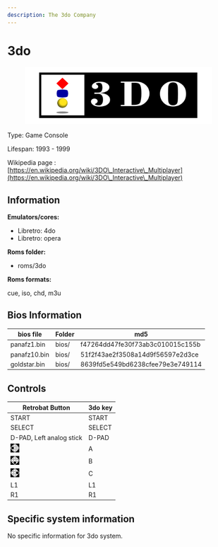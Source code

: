 ```yaml
---
description: The 3do Company
---
```


# 3do

<figure><img src="../.gitbook/assets/3do.svg" alt=""><figcaption></figcaption></figure>

Type: Game Console

Lifespan: 1993 - 1999

Wikipedia page : [https://en.wikipedia.org/wiki/3DO\_Interactive\_Multiplayer](https://en.wikipedia.org/wiki/3DO\_Interactive\_Multiplayer)

## Information

**Emulators/cores:**

* Libretro: 4do
* Libretro: opera

**Roms folder:**

* roms/3do

**Roms formats:**

cue, iso, chd, m3u

## Bios Information

| bios file    | Folder | md5                              |
| ------------ | ------ | -------------------------------- |
| panafz1.bin  | bios/  | f47264dd47fe30f73ab3c010015c155b |
| panafz10.bin | bios/  | 51f2f43ae2f3508a14d9f56597e2d3ce |
| goldstar.bin | bios/  | 8639fd5e549bd6238cfee79e3e749114 |

## Controls

| Retrobat Button                             | 3do key |
| ------------------------------------------- | ------- |
| START                                       | START   |
| SELECT                                      | SELECT  |
| D-PAD, Left analog stick                    | D-PAD   |
| ![](<../.gitbook/assets/image (2).png>)     | A       |
| ![](<../.gitbook/assets/image (1) (2).png>) | B       |
| ![](<../.gitbook/assets/image (4).png>)     | C       |
| L1                                          | L1      |
| R1                                          | R1      |

## Specific system information

No specific information for 3do system.
